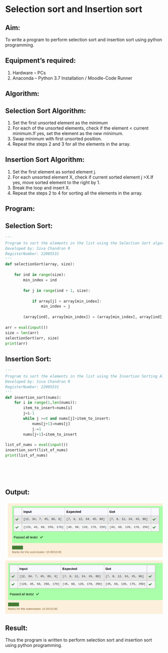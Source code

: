 # Selection sort and Insertion sort
## Aim:
To write a program to perform selection sort and insertion sort using python programming.
## Equipment’s required:
1.	Hardware – PCs
2.	Anaconda – Python 3.7 Installation / Moodle-Code Runner
## Algorithm:
## Selection Sort Algorithm:
1.	Set the first unsorted element as the minimum
2.	For each of the unsorted elements, check if the element < current minimum.If yes, set the element as the new minimum.
3.  Swap minimum with first unsorted position.
4.	Repeat the steps 2 and 3 for all the elements in the array.
## Insertion Sort Algorithm:
1.	Set the first element as sorted element j.
2.	For each unsorted element X, check if current sorted element j >X.If yes, move sorted element to the right by 1.
3.	Break the loop and insert X.
4.	Repeat the steps 2 to 4 for sorting all the elements in the array.
## Program:
## Selection Sort:

``` python
''' 
Program to sort the elements in the list using the Selection Sort algorithm.
Developed by: Siva Chandran R
RegisterNumber: 22005531
'''
def selectionSort(array, size):
    
    for ind in range(size):
        min_index = ind
 
        for j in range(ind + 1, size):
         
            if array[j] < array[min_index]:
                min_index = j
        
        (array[ind], array[min_index]) = (array[min_index], array[ind])
 
arr = eval(input())
size = len(arr)
selectionSort(arr, size)
print(arr)

```
## Insertion Sort:
```python
'''
Program to sort the elements in the list using the Insertion Sorting Algorithm.
Developed by: Siva Chandran R
RegisterNumber: 22005531
'''
def insertion_sort(nums):
    for i in range(1,len(nums)):
        item_to_insert=nums[i]
        j=i-1
        while j >=0 and nums[j]>item_to_insert:
            nums[j+1]=nums[j]
            j-=1
        nums[j+1]=item_to_insert
        
list_of_nums = eval(input())
insertion_sort(list_of_nums)
print(list_of_nums)






```

## Output:
![OUTPUT](out6.png)
![OUTPUT](out8.png)

## Result:
Thus the program is written to perform selection sort and insertion sort using python programming.
